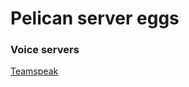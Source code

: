 # Pelican server eggs

### Voice servers
[Teamspeak](https://github.com/Random67839/pelican-eggs/tree/main/teamspeak-6)
